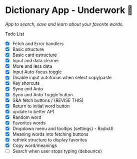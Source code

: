 # Dictionary App - Underwork 🚧

*App to search, save and learn about your favorite words.*

Todo List

- [x] Fetch and Error handlers
- [x] Basic structure
- [x] Basic card estructure
- [x] Input and data cleaner
- [x] More and less data
- [x] Input Auto-focus toggle
- [x] Disable input autofocus when select copy/paste
- [x] Key shorcuts
- [x] Syno and Anto
- [x] Syno and Anto Toggle button
- [x] S&A fetch buttons / (REVISE THIS)
- [x] Return to initial word button
- [x] update to better API
- [x] Random word
- [x] Favorites words
- [x] Dropdown menu and tooltips (settings) - RadixUI
- [x] Meaning words into fetching buttons
- [x] rethink structure to display favorites
- [x] Copy word/meanings
- [ ] Search when user stops typing (debounce)

